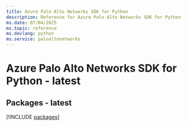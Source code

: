 ```yaml
---
title: Azure Palo Alto Networks SDK for Python
description: Reference for Azure Palo Alto Networks SDK for Python
ms.date: 07/04/2025
ms.topic: reference
ms.devlang: python
ms.service: paloaltonetworks
---
```

# Azure Palo Alto Networks SDK for Python - latest
## Packages - latest
[!INCLUDE [packages](palo-alto-networks-index.md)]